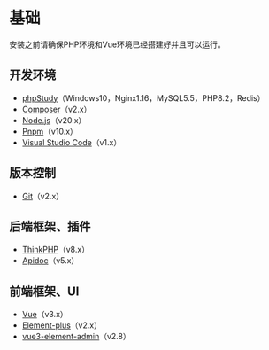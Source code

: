 # 基础

安装之前请确保PHP环境和Vue环境已经搭建好并且可以运行。

## 开发环境

- [phpStudy](https://www.xp.cn/)（Windows10，Nginx1.16，MySQL5.5，PHP8.2，Redis）
- [Composer](https://www.phpcomposer.com/)（v2.x）
- [Node.js](https://nodejs.org/zh-cn/)（v20.x）
- [Pnpm](https://www.pnpm.cn/)（v10.x）
- [Visual Studio Code](https://code.visualstudio.com/)（v1.x）

## 版本控制

- [Git](https://git-scm.com/)（v2.x）

## 后端框架、插件

- [ThinkPHP](https://doc.thinkphp.cn/v8_0/preface.html)（v8.x）
- [Apidoc](https://docs.apidoc.icu/)（v5.x）

## 前端框架、UI

- [Vue](https://cn.vuejs.org/guide/introduction.html)（v3.x）
- [Element-plus](https://element-plus.gitee.io/zh-CN/guide/design.html)（v2.x）
- [vue3-element-admin](https://gitee.com/youlaiorg/vue3-element-admin)（v2.8）
